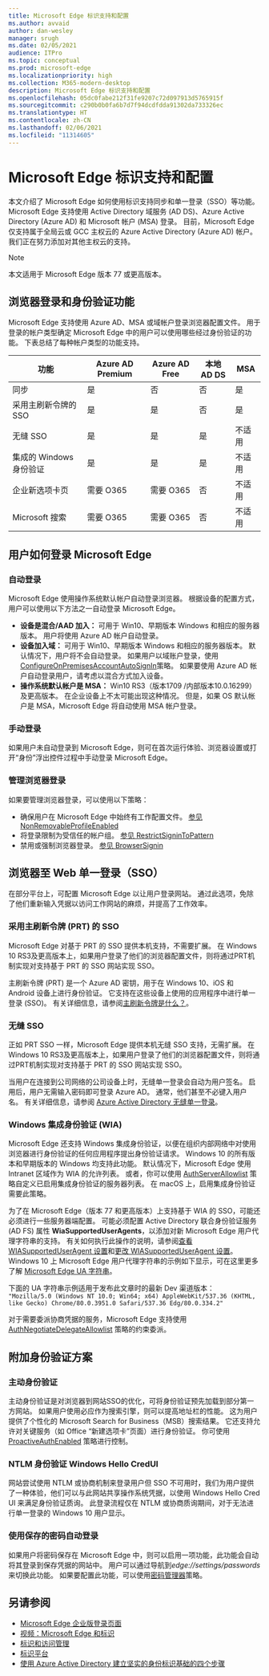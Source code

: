 ```yaml
---
title: Microsoft Edge 标识支持和配置
ms.author: avvaid
author: dan-wesley
manager: srugh
ms.date: 02/05/2021
audience: ITPro
ms.topic: conceptual
ms.prod: microsoft-edge
ms.localizationpriority: high
ms.collection: M365-modern-desktop
description: Microsoft Edge 标识支持和配置
ms.openlocfilehash: 05dc0fabe212f31fe9207c72d097913d5765915f
ms.sourcegitcommit: c290b0b0fa6b7d7f94dcdfdda91302da733326ec
ms.translationtype: HT
ms.contentlocale: zh-CN
ms.lasthandoff: 02/06/2021
ms.locfileid: "11314605"
---
```

# Microsoft Edge 标识支持和配置

本文介绍了 Microsoft Edge 如何使用标识支持同步和单一登录（SSO）等功能。 Microsoft Edge 支持使用 Active Directory 域服务 (AD DS)、Azure Active Directory (Azure AD) 和 Microsoft 帐户 (MSA) 登录。 目前，Microsoft Edge 仅支持属于全局云或 GCC 主权云的 Azure Active Directory (Azure AD) 帐户。 我们正在努力添加对其他主权云的支持。

> [!NOTE]
> 本文适用于 Microsoft Edge 版本 77 或更高版本。

## 浏览器登录和身份验证功能

Microsoft Edge 支持使用 Azure AD、MSA 或域帐户登录浏览器配置文件。 用于登录的帐户类型确定 Microsoft Edge 中的用户可以使用哪些经过身份验证的功能。 下表总结了每种帐户类型的功能支持。

| 功能   | Azure AD Premium | Azure AD Free | 本地 AD DS | MSA     |
|----|------------------|---------------|----------------|---------|
| 同步 | 是 | 否 | 否 | 是 |
| 采用主刷新令牌的 SSO | 是 | 是 | 否 | 是 |
| 无缝 SSO | 是 | 是 | 是 | 不适用 |
| 集成的 Windows 身份验证 | 是 | 是 | 是 | 不适用 |
| 企业新选项卡页 | 需要 O365 |   需要 O365 | 否 | 不适用 |
| Microsoft 搜索 | 需要 O365 | 需要 O365 | 否 | 不适用 |

## 用户如何登录 Microsoft Edge

### 自动登录

Microsoft Edge 使用操作系统默认帐户自动登录浏览器。 根据设备的配置方式，用户可以使用以下方法之一自动登录 Microsoft Edge。

- **设备是混合/AAD 加入：** 可用于 Win10、早期版本 Windows 和相应的服务器版本。
用户将使用 Azure AD 帐户自动登录。
- **设备加入域：** 可用于 Win10、早期版本 Windows 和相应的服务器版本。
默认情况下，用户将不会自动登录。 如果用户以域账户登录，使用[ConfigureOnPremisesAccountAutoSignIn](https://docs.microsoft.com/deployedge/microsoft-edge-policies#configureonpremisesaccountautosignin)策略。 如果要使用 Azure AD 帐户自动登录用户，请考虑以混合方式加入设备。
- **操作系统默认帐户是 MSA：** Win10 RS3（版本1709 /内部版本10.0.16299）及更高版本。 在企业设备上不太可能出现这种情况。 但是，如果 OS 默认帐户是 MSA，Microsoft Edge 将自动使用 MSA 帐户登录。

### 手动登录

如果用户未自动登录到 Microsoft Edge，则可在首次运行体验、浏览器设置或打开“身份”浮出控件过程中手动登录 Microsoft Edge。

### 管理浏览器登录

如果要管理浏览器登录，可以使用以下策略：

- 确保用户在 Microsoft Edge 中始终有工作配置文件。 [参见 NonRemovableProfileEnabled](https://docs.microsoft.com/deployedge/microsoft-edge-policies#nonremovableprofileenabled)
- 将登录限制为受信任的帐户组。 [参见 RestrictSigninToPattern](https://docs.microsoft.com/deployedge/microsoft-edge-policies#restrictsignintopattern)
- 禁用或强制浏览器登录。 [参见 BrowserSignin](https://docs.microsoft.com/deployedge/microsoft-edge-policies#browsersignin)

## 浏览器至 Web 单一登录（SSO）

在部分平台上，可配置 Microsoft Edge 以让用户登录网站。 通过此选项，免除了他们重新输入凭据以访问工作网站的麻烦，并提高了工作效率。

### 采用主刷新令牌 (PRT) 的 SSO

Microsoft Edge 对基于 PRT 的 SSO 提供本机支持，不需要扩展。 在 Windows 10 RS3及更高版本上，如果用户登录了他们的浏览器配置文件，则将通过PRT机制实现对支持基于 PRT 的 SSO 网站实现 SSO。

主刷新令牌 (PRT) 是一个 Azure AD 密钥，用于在 Windows 10、iOS 和 Android 设备上进行身份验证。 它支持在这些设备上使用的应用程序中进行单一登录 (SSO)。 有关详细信息，请参阅[主刷新令牌是什么？](https://docs.microsoft.com/azure/active-directory/devices/concept-primary-refresh-token)。

### 无缝 SSO

正如 PRT SSO 一样，Microsoft Edge 提供本机无缝 SSO 支持，无需扩展。 在 Windows 10 RS3及更高版本上，如果用户登录了他们的浏览器配置文件，则将通过PRT机制实现对支持基于 PRT 的 SSO 网站实现 SSO。

当用户在连接到公司网络的公司设备上时，无缝单一登录会自动为用户签名。 启用后，用户无需输入密码即可登录 Azure AD。 通常，他们甚至不必键入用户名。 有关详细信息，请参阅 [Azure Active Directory 无缝单一登录](https://docs.microsoft.com/azure/active-directory/hybrid/how-to-connect-sso)。

### Windows 集成身份验证 (WIA)

Microsoft Edge 还支持 Windows 集成身份验证，以便在组织内部网络中对使用浏览器进行身份验证的任何应用程序提出身份验证请求。 Windows 10 的所有版本和早期版本的 Windows 均支持此功能。 默认情况下，Microsoft Edge 使用 Intranet 区域作为 WIA 的允许列表。 或者，你可以使用 [AuthServerAllowlist](https://docs.microsoft.com/deployedge/microsoft-edge-policies#authserverallowlist) 策略自定义已启用集成身份验证的服务器列表。 在 macOS 上，启用集成身份验证需要此策略。

为了在 Microsoft Edge（版本 77 和更高版本）上支持基于 WIA 的 SSO，可能还必须进行一些服务器端配置。 可能必须配置 Active Directory 联合身份验证服务 (AD FS) 属性 **WiaSupportedUserAgents**，以添加对新 Microsoft Edge 用户代理字符串的支持。 有关如何执行此操作的说明，请参阅[查看 WIASupportedUserAgent 设置](https://docs.microsoft.com/windows-server/identity/ad-fs/operations/configure-ad-fs-browser-wia#view-wiasupporteduseragent-settings)和[更改 WIASupportedUserAgent 设置](https://docs.microsoft.com/windows-server/identity/ad-fs/operations/configure-ad-fs-browser-wia#change-wiasupporteduseragent-settings)。 Windows 10 上 Microsoft Edge 用户代理字符串的示例如下显示，可在这里更多了解 [Microsoft Edge UA 字符串](https://docs.microsoft.com/microsoft-edge/web-platform/user-agent-string)。 

下面的 UA 字符串示例适用于发布此文章时的最新 Dev 渠道版本：<br> `"Mozilla/5.0 (Windows NT 10.0; Win64; x64) AppleWebKit/537.36 (KHTML, like Gecko) Chrome/80.0.3951.0 Safari/537.36 Edg/80.0.334.2"`

对于需要委派协商凭据的服务，Microsoft Edge 支持使用 [AuthNegotiateDelegateAllowlist](https://docs.microsoft.com/deployedge/microsoft-edge-policies#authnegotiatedelegateallowlist) 策略的约束委派。

## 附加身份验证方案

### 主动身份验证

主动身份验证是对浏览器到网站SSO的优化，可将身份验证预先加载到部分第一方网站。 如果用户使用必应作为搜索引擎，则可以提高地址栏的性能。 这为用户提供了个性化的 Microsoft Search for Business（MSB）搜索结果。 它还支持允许对关键服务（如 Office “新建选项卡”页面）进行身份验证。 你可使用 [ProactiveAuthEnabled]( https://docs.microsoft.com/deployedge/microsoft-edge-policies#proactiveauthenabled) 策略进行控制。

### NTLM 身份验证 Windows Hello CredUI

网站尝试使用 NTLM 或协商机制来登录用户但 SSO 不可用时，我们为用户提供了一种体验，他们可以与此网站共享操作系统凭据，以使用 Windows Hello Cred UI 来满足身份验证质询。 此登录流程仅在 NTLM 或协商质询期间，对于无法进行单一登录的 Windows 10 用户显示。

### 使用保存的密码自动登录

如果用户将密码保存在 Microsoft Edge 中，则可以启用一项功能，此功能会自动将其登录到保存凭据的网站中。 用户可以通过导航到*edge://settings/passwords*来切换此功能。 如果要配置此功能，可以使用[密码管理器](https://docs.microsoft.com/deployedge/microsoft-edge-policies#password-manager-and-protection)策略。

## 另请参阅

- [Microsoft Edge 企业版登录页面](https://aka.ms/EdgeEnterprise)
- [视频：Microsoft Edge 和标识](microsoft-edge-video-identity.md)
- [标识和访问管理](https://www.microsoft.com/security/technology/identity-access-management)
- [标识平台](https://developer.microsoft.com/identity)
- [使用 Azure Active Directory 建立坚实的身份标识基础的四个步骤](https://docs.microsoft.com/azure/active-directory/hybrid/four-steps)
